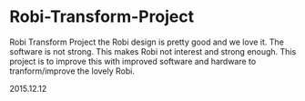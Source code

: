 # Robi-Transform-Project
Robi Transform Project
the Robi design is pretty good and we love it. The software is not strong. This makes Robi not interest and strong enough. This project is to improve this with improved software and hardware to tranform/improve the lovely Robi.

2015.12.12
